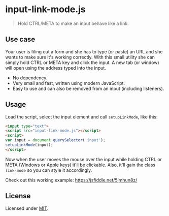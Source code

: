 # input-link-mode.js

> Hold CTRL/META to make an input behave like a link.

## Use case

Your user is filing out a form and she has to type (or paste) an URL and she wants to make sure it's working correctly. With this small utility she can simply hold CTRL or META key and click the input. A new tab (or window) will open using the address typed into the input.

- No dependency.
- Very small and fast, written using modern JavaScript.
- Easy to use and can also be removed from an input (including listeners).

## Usage

Load the script, select the input element and call `setupLinkMode`, like this:

```html
<input type="text">
<script src="input-link-mode.js"></script>
<script>
var input = document.querySelector('input');
setupLinkMode(input);
</script>
```

Now when the user moves the mouse over the input while holding CTRL or META (Windows or Apple keys) it'll be clickable. Also, it'll gain the class `link-mode` so you can style it accordingly.

Check out this working example: https://jsfiddle.net/5jmhun8z/

## License 

Licensed under [MIT](LICENSE).




